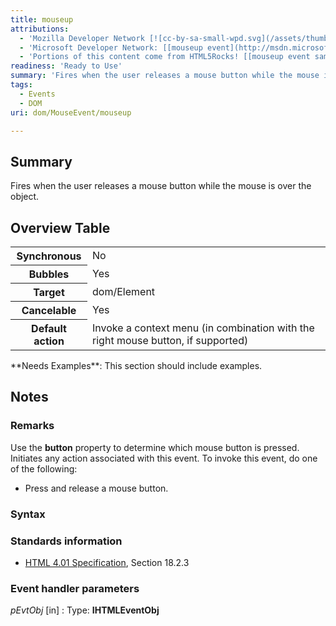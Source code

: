 ```yaml
---
title: mouseup
attributions:
  - 'Mozilla Developer Network [![cc-by-sa-small-wpd.svg](/assets/thumb/8/8c/cc-by-sa-small-wpd.svg/120px-cc-by-sa-small-wpd.svg.png)](http://creativecommons.org/licenses/by-sa/3.0/us/): [[mouseup event](https://developer.mozilla.org/en-US/docs/Web/Events/mouseup) Article]'
  - 'Microsoft Developer Network: [[mouseup event](http://msdn.microsoft.com/en-us/library/ie/ms536950(v=vs.85).aspx) Article]'
  - 'Portions of this content come from HTML5Rocks! [[mouseup event samples](http://www.html5rocks.com/en/search?q=mouseup+event) article]'
readiness: 'Ready to Use'
summary: 'Fires when the user releases a mouse button while the mouse is over the object.'
tags:
  - Events
  - DOM
uri: dom/MouseEvent/mouseup

---
```

## <span>Summary</span>

Fires when the user releases a mouse button while the mouse is over the object.

## <span>Overview Table</span>

<table class="wikitable">
<tr>
<th>
Synchronous

</th>
<td>
No

</td>
</tr>
<tr>
<th>
Bubbles

</th>
<td>
Yes

</td>
</tr>
<tr>
<th>
Target

</th>
<td>
dom/Element

</td>
</tr>
<tr>
<th>
Cancelable

</th>
<td>
Yes

</td>
</tr>
<tr>
<th>
Default action

</th>
<td>
Invoke a context menu (in combination with the right mouse button, if supported)

</td>
</tr>
</table>
**Needs Examples**: This section should include examples.

## <span>Notes</span>

### <span>Remarks</span>

Use the **button** property to determine which mouse button is pressed. Initiates any action associated with this event. To invoke this event, do one of the following:

-   Press and release a mouse button.

### <span>Syntax</span>

### <span>Standards information</span>

-   [HTML 4.01 Specification](http://go.microsoft.com/fwlink/p/?linkid=25320), Section 18.2.3

### <span>Event handler parameters</span>

*pEvtObj* [in]
:   Type: ****IHTMLEventObj****
